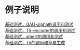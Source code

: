 # 例子说明

[基础测试，GAU-alpha的调用和测试  ](https://github.com/pass-lin/bert4keras3/blob/main/examples/GAU_extract_features.py )    
[基础测试，T5-encoder的调用和测试   ](https://github.com/pass-lin/bert4keras3/blob/main/examples/T5encoder_extract_features.py )       
[基础测试，albert的调用和测试   ](https://github.com/pass-lin/bert4keras3/blob/main/examples/albert_extract_features.py)    
[基础测试，T5的调用和简易生成](https://github.com/pass-lin/bert4keras3/blob/main/examples/basic_T5PEGASUS_test.py)    

